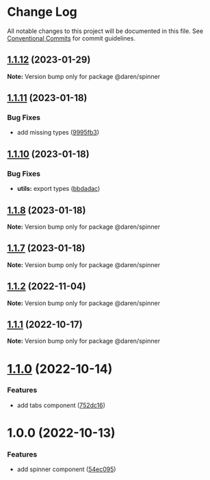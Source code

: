 # Change Log

All notable changes to this project will be documented in this file.
See [Conventional Commits](https://conventionalcommits.org) for commit guidelines.

## [1.1.12](https://github.com/darenmalfait/darenui/compare/@daren/spinner@1.1.11...@daren/spinner@1.1.12) (2023-01-29)

**Note:** Version bump only for package @daren/spinner





## [1.1.11](https://github.com/darenmalfait/darenui/compare/@daren/spinner@1.1.10...@daren/spinner@1.1.11) (2023-01-18)


### Bug Fixes

* add missing types ([9995fb3](https://github.com/darenmalfait/darenui/commit/9995fb35e1e6a95a4b33be2ee140ec3fc7486b8d))





## [1.1.10](https://github.com/darenmalfait/darenui/compare/@daren/spinner@1.1.8...@daren/spinner@1.1.10) (2023-01-18)


### Bug Fixes

* **utils:** export types ([bbdadac](https://github.com/darenmalfait/darenui/commit/bbdadace754fa21cae5ed7e7fe4e249ab7143bc6))





## [1.1.8](https://github.com/darenmalfait/darenui/compare/@daren/spinner@1.1.7...@daren/spinner@1.1.8) (2023-01-18)

**Note:** Version bump only for package @daren/spinner





## [1.1.7](https://github.com/darenmalfait/darenui/compare/@daren/spinner@1.1.6...@daren/spinner@1.1.7) (2023-01-18)

**Note:** Version bump only for package @daren/spinner





## [1.1.2](https://github.com/darenmalfait/darenui/compare/@daren/spinner@1.1.1...@daren/spinner@1.1.2) (2022-11-04)

**Note:** Version bump only for package @daren/spinner

## [1.1.1](https://github.com/darenmalfait/darenui/compare/@daren/spinner@1.1.0...@daren/spinner@1.1.1) (2022-10-17)

**Note:** Version bump only for package @daren/spinner

# [1.1.0](https://github.com/darenmalfait/darenui/compare/@daren/spinner@1.0.0...@daren/spinner@1.1.0) (2022-10-14)

### Features

- add tabs component ([752dc16](https://github.com/darenmalfait/darenui/commit/752dc16448f0abe47af1c4f32459cf2ac741a40c))

# 1.0.0 (2022-10-13)

### Features

- add spinner component ([54ec095](https://github.com/darenmalfait/darenui/commit/54ec095f2b38f5d3ff7c2d2677f9b7b27aa86db7))
